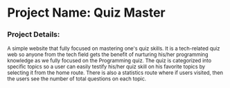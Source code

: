 # Project Name: Quiz Master

### Project Details:

<sub>A simple website that fully focused on mastering one's quiz skills. It is a tech-related quiz web so anyone from the tech field gets the benefit of nurturing his/her programming knowledge as we fully focused on the Programming quiz. The quiz is categorized into specific topics so a user can easily testify his/her quiz skill on his favorite topics by selecting it from the home route. There is also a statistics route where if users visited, then the users see the number of total questions on each topic.</sub>
